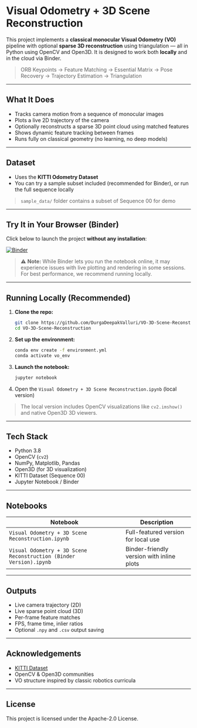 # Visual Odometry + 3D Scene Reconstruction

This project implements a **classical monocular Visual Odometry (VO)** pipeline with optional **sparse 3D reconstruction** using triangulation — all in Python using OpenCV and Open3D. It is designed to work both **locally** and in the cloud via Binder.

> ORB Keypoints → Feature Matching → Essential Matrix → Pose Recovery → Trajectory Estimation → Triangulation

---

## What It Does

- Tracks camera motion from a sequence of monocular images  
- Plots a live 2D trajectory of the camera  
- Optionally reconstructs a sparse 3D point cloud using matched features  
- Shows dynamic feature tracking between frames  
- Runs fully on classical geometry (no learning, no deep models)

---

## Dataset

- Uses the **KITTI Odometry Dataset**  
- You can try a sample subset included (recommended for Binder), or run the full sequence locally

> `sample_data/` folder contains a subset of Sequence 00 for demo

---

## Try It in Your Browser (Binder)

Click below to launch the project **without any installation**:

[![Binder](https://mybinder.org/badge_logo.svg)](https://mybinder.org/v2/gh/DurgaDeepakValluri/VO-3D-Scene-Reconstruction/HEAD?urlpath=tree/Visual%20Odometry%20%2B%203D%20Scene%20Reconstruction%20%28Binder%20Version%29.ipynb)

> ⚠️ **Note:** While Binder lets you run the notebook online, it may experience issues with live plotting and rendering in some sessions. For best performance, we recommend running locally.

---

## Running Locally (Recommended)

1. **Clone the repo:**
   ```bash
   git clone https://github.com/DurgaDeepakValluri/VO-3D-Scene-Reconstruction.git
   cd VO-3D-Scene-Reconstruction
   ```

2. **Set up the environment:**
   ```bash
   conda env create -f environment.yml
   conda activate vo_env
   ```

3. **Launch the notebook:**
   ```bash
   jupyter notebook
   ```

4. Open the `Visual Odometry + 3D Scene Reconstruction.ipynb` (local version)

> The local version includes OpenCV visualizations like `cv2.imshow()` and native Open3D 3D viewers.

---

## Tech Stack

- Python 3.8  
- OpenCV (`cv2`)  
- NumPy, Matplotlib, Pandas  
- Open3D (for 3D visualization)  
- KITTI Dataset (Sequence 00)  
- Jupyter Notebook / Binder

---

## Notebooks

| Notebook                                             | Description                                 |
|------------------------------------------------------|---------------------------------------------|
| `Visual Odometry + 3D Scene Reconstruction.ipynb`    | Full-featured version for local use         |
| `Visual Odometry + 3D Scene Reconstruction (Binder Version).ipynb` | Binder-friendly version with inline plots  |

---

## Outputs

- Live camera trajectory (2D)  
- Live sparse point cloud (3D)  
- Per-frame feature matches  
- FPS, frame time, inlier ratios  
- Optional `.npy` and `.csv` output saving

---

## Acknowledgements

- [KITTI Dataset](http://www.cvlibs.net/datasets/kitti/)
- OpenCV & Open3D communities
- VO structure inspired by classic robotics curricula

---

## License

This project is licensed under the Apache-2.0 License.
```
